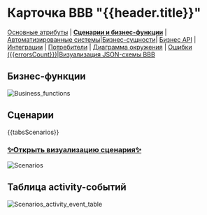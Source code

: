 # Карточка BBB "{{header.title}}"

[Основные атрибуты](/entities/automated_capability/automated_capability_card?id={{id}}) | **[Сценарии и бизнес-функции](/entities/automated_capability/automated_capability_card_page_functions?id={{id}})** |[Автоматизированные системы](/entities/automated_capability/automated_capability_card_page_systems?id={{id}})|[Бизнес-сущности](/entities/automated_capability/automated_capability_card_page_business_entities?id={{id}})| [Бизнес API](/entities/automated_capability/automated_capability_card_page_interfaces?id={{id}}) | [Интеграции](/entities/automated_capability/automated_capability_card_page_integrations?id={{id}}) | [Потребители](/entities/automated_capability/automated_capability_card_page_consumers?id={{id}}) | [Диаграмма окружения](/entities/automated_capability/automated_capability_card_page_environment_diagram?id={{id}}) | [Ошибки ({{errorsCount}})](/entities/automated_capability/automated_capability_card_page_errors?id={{id}})|[Визуализация JSON-схемы BBB](/entities/automated_capability/automated_capability_card_page_bbb_pasport?id={{id}})

## Бизнес-функции
![Business_functions](@entity/automated_capability/automated_capability_card_functions?id={{id}})

## Сценарии

{{tabsScenarios}}

### [✨Открыть визуализацию сценария✨](automated_capability_card_page_env_scenarios_diagram.md)

![Scenarios](@entity/automated_capability/automated_capability_card_scenarios?id={{id}}&Scenario_id={{Scenario_id}})

## Таблица activity-событий

![Scenarios_activity_event_table](@entity/automated_capability/automated_capability_card_activity_event_table?id={{id}}&Scenario_id={{Scenario_id}})